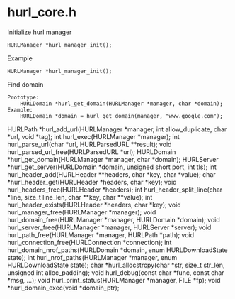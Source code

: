
hurl_core.h
===

Initialize hurl manager
```
HURLManager *hurl_manager_init();
```
Example
```
HURLManager *hurl_manager_init();
```

Find domain
```
Prototype:
	HURLDomain *hurl_get_domain(HURLManager *manager, char *domain);
Example:
	HURLDomain *domain = hurl_get_domain(manager, "www.google.com");
```


HURLPath *hurl_add_url(HURLManager *manager, int allow_duplicate, char *url, void *tag);
int hurl_exec(HURLManager *manager);
int hurl_parse_url(char *url, HURLParsedURL **result);
void hurl_parsed_url_free(HURLParsedURL *url);
HURLDomain *hurl_get_domain(HURLManager *manager, char *domain);
HURLServer *hurl_get_server(HURLDomain *domain, unsigned short port, int tls);
int hurl_header_add(HURLHeader **headers, char *key, char *value);
char *hurl_header_get(HURLHeader *headers, char *key);
void hurl_headers_free(HURLHeader *headers);
int hurl_header_split_line(char *line, size_t line_len, char **key, char **value);
int hurl_header_exists(HURLHeader *headers, char *key);
void hurl_manager_free(HURLManager *manager);
void hurl_domain_free(HURLManager *manager, HURLDomain *domain);
void hurl_server_free(HURLManager *manager, HURLServer *server);
void hurl_path_free(HURLManager *manager, HURLPath *path);
void hurl_connection_free(HURLConnection *connection);
int hurl_domain_nrof_paths(HURLDomain *domain, enum HURLDownloadState state);
int hurl_nrof_paths(HURLManager *manager, enum HURLDownloadState state);
char *hurl_allocstrcpy(char *str, size_t str_len, unsigned int alloc_padding);
void hurl_debug(const char *func, const char *msg, ...);
void hurl_print_status(HURLManager *manager, FILE *fp);
void *hurl_domain_exec(void *domain_ptr);
